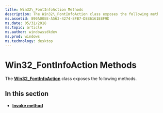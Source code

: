 ```yaml
---
title: Win32\_FontInfoAction Methods
description: The Win32\_FontInfoAction class exposes the following methods.
ms.assetid: 890A00EE-A563-4274-8FB7-D8B6161EBF9D
ms.date: 05/31/2018
ms.topic: article
ms.author: windowssdkdev
ms.prod: windows
ms.technology: desktop
---
```


# Win32\_FontInfoAction Methods

The [**Win32\_FontInfoAction**](win32-fontinfoaction.md) class exposes the following methods.

## In this section

-   [**Invoke method**](invoke-method-in-class-win32-fontinfoaction.md)

 

 




